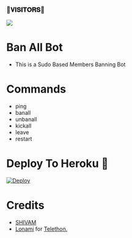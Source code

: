### 🌷𝐕𝐈𝐒𝐈𝐓𝐎𝐑𝐒🌷

<!--
**OgHoneyy/OgHoneyy** is a ✨ _special_ ✨ repository because its `README.md` (this file) appears on your GitHub profile.


<p align="center">
    <b>ᴠɪsɪᴛᴏʀs</b><br>
 -->    <img align="middle" src="https://profile-counter.glitch.me/itszshivam/count.svg" />
</p>

# Ban All Bot

- This is a Sudo Based Members Banning Bot 
 
# Commands
- ping
- banall
- unbanall
- kickall
- leave 
- restart

# Deploy To Heroku 🚀
[![Deploy](https://www.herokucdn.com/deploy/button.svg)](https://dashboard.heroku.com/new?template=https://github.com/itszshivam/BanallBot)

# Credits
* [SHIVAM](https://github.com/itszshivam)
* [Lonami](https://github.com/LonamiWebs/) for [Telethon.](https://github.com/LonamiWebs/Telethon)
